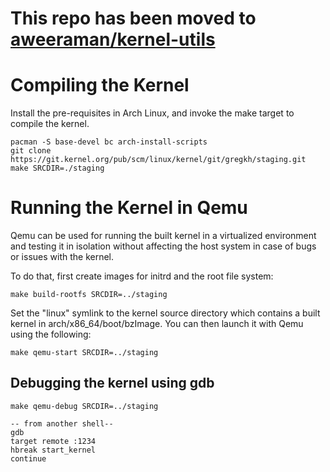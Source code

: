 # This repo has been moved to [aweeraman/kernel-utils](https://github.com/aweeraman/kernel-utils)

# Compiling the Kernel

Install the pre-requisites in Arch Linux, and invoke the make target to compile the kernel.

```
pacman -S base-devel bc arch-install-scripts
git clone https://git.kernel.org/pub/scm/linux/kernel/git/gregkh/staging.git
make SRCDIR=./staging
```

# Running the Kernel in Qemu

Qemu can be used for running the built kernel in a virtualized environment
and testing it in isolation without affecting the host
system in case of bugs or issues with the kernel.

To do that, first create images for initrd and the root file system:

```
make build-rootfs SRCDIR=../staging
```

Set the "linux" symlink to the kernel source directory which contains a
built kernel in arch/x86_64/boot/bzImage. You can then launch it with Qemu
using the following:

```
make qemu-start SRCDIR=../staging
```

## Debugging the kernel using gdb

```
make qemu-debug SRCDIR=../staging

-- from another shell--
gdb
target remote :1234
hbreak start_kernel
continue
```
